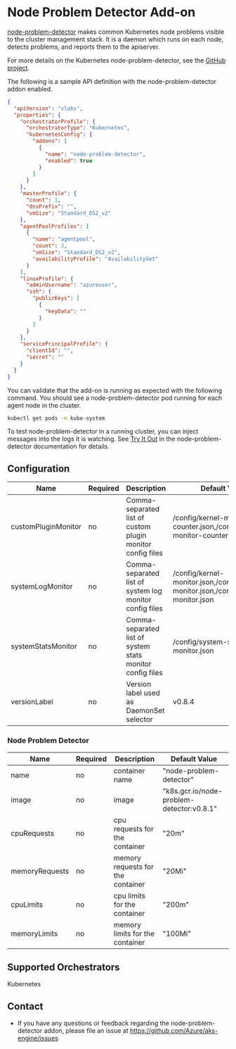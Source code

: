 # Node Problem Detector Add-on

[node-problem-detector](https://github.com/kubernetes/node-problem-detector) makes common Kubernetes node problems visible to the cluster management stack. It is a daemon which runs on each node, detects problems, and reports them to the apiserver.

For more details on the Kubernetes node-problem-detector, see the [GitHub project](https://github.com/kubernetes/node-problem-detector).

The following is a sample API definition with the node-problem-detector addon enabled.

```json
{
  "apiVersion": "vlabs",
  "properties": {
    "orchestratorProfile": {
      "orchestratorType": "Kubernetes",
      "kubernetesConfig": {
        "addons": [
          {
            "name": "node-problem-detector",
            "enabled": true
          }
        ]
      }
    },
    "masterProfile": {
      "count": 1,
      "dnsPrefix": "",
      "vmSize": "Standard_DS2_v2"
    },
    "agentPoolProfiles": [
      {
        "name": "agentpool",
        "count": 3,
        "vmSize": "Standard_DS2_v2",
        "availabilityProfile": "AvailabilitySet"
      }
    ],
    "linuxProfile": {
      "adminUsername": "azureuser",
      "ssh": {
        "publicKeys": [
          {
            "keyData": ""
          }
        ]
      }
    },
    "servicePrincipalProfile": {
      "clientId": "",
      "secret": ""
    }
  }
}
```

You can validate that the add-on is running as expected with the following command. You should see a node-problem-detector pod running for each agent node in the cluster.

```bash
kubectl get pods -n kube-system
```

To test node-problem-detector in a running cluster, you can inject messages into the logs it is watching. See [Try It Out](https://github.com/kubernetes/node-problem-detector#try-it-out) in the node-problem-detector documentation for details.

## Configuration

| Name                | Required | Description                                                | Default Value                                                                        |
| ------------------- | -------- | ---------------------------------------------------------- | ------------------------------------------------------------------------------------ |
| customPluginMonitor | no       | Comma-separated list of custom plugin monitor config files | /config/kernel-monitor-counter.json,/config/systemd-monitor-counter.json             |
| systemLogMonitor    | no       | Comma-separated list of system log monitor config files    | /config/kernel-monitor.json,/config/docker-monitor.json,/config/systemd-monitor.json |
| systemStatsMonitor  | no       | Comma-separated list of system stats monitor config files  | /config/system-stats-monitor.json                                                    |
| versionLabel        | no       | Version label used as DaemonSet selector                   | v0.8.4                                                                               |

### Node Problem Detector

| Name           | Required | Description                       | Default Value                             |
| -------------- | -------- | --------------------------------- | ----------------------------------------- |
| name           | no       | container name                    | "node-problem-detector"                   |
| image          | no       | image                             | "k8s.gcr.io/node-problem-detector:v0.8.1" |
| cpuRequests    | no       | cpu requests for the container    | "20m"                                     |
| memoryRequests | no       | memory requests for the container | "20Mi"                                    |
| cpuLimits      | no       | cpu limits for the container      | "200m"                                    |
| memoryLimits   | no       | memory limits for the container   | "100Mi"                                   |

## Supported Orchestrators

Kubernetes

## Contact

- If you have any questions or feedback regarding the node-problem-detector addon, please file an issue at https://github.com/Azure/aks-engine/issues
